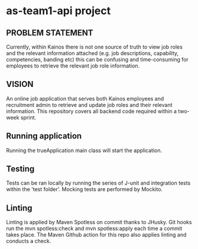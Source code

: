 <h1>as-team1-api project</h1> 

<h2>PROBLEM STATEMENT</h2>
<p>Currently, within Kainos there is not one source of truth
 to view job roles and the relevant information attached
 (e.g. job descriptions, capability, competencies, banding etc)
 this can be confusing and time-consuming for employees to retrieve
 the relevant job role information.</p>

<h2>VISION</h2>
<p>An online job application that serves both Kainos employees and
recruitment admin to retrieve and update job roles and their relevant information.
This repository covers all backend code required within a two-week sprint. </p>

<h2>Running application</h2>
Running the trueApplication main class will start the application.


<h2>Testing</h2>
Tests can be ran locally by running the series of
J-unit and integration tests within the 'test folder'.
Mocking tests are performed by Mockito.

<h2>Linting</h2>
Linting is applied by Maven Spotless on commit thanks to JHusky.
Git hooks run the mvn spotless:check and mvn spotless:apply each time a commit takes place.
The Maven Github action for this repo also applies linting and conducts a check.
